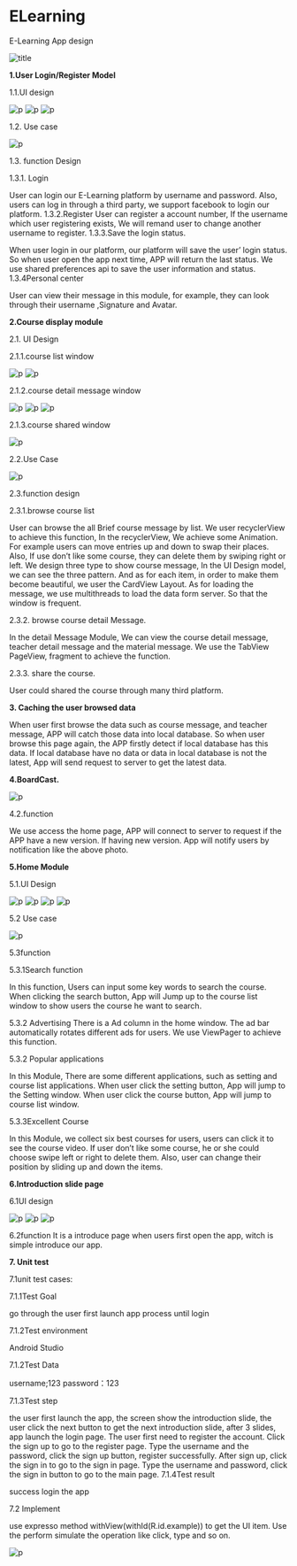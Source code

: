 # ELearning
 

E-Learning App design
 
 
![title](https://github.com/dbylx/ELearning/blob/master/screenshots/20.JPG)


**1.User Login/Register Model**

1.1.UI design

![p](https://github.com/dbylx/ELearning/blob/master/screenshots/1.png)
![p](https://github.com/dbylx/ELearning/blob/master/screenshots/2.png)
![p](https://github.com/dbylx/ELearning/blob/master/screenshots/3.png)

1.2. Use case

![p](https://github.com/dbylx/ELearning/blob/master/screenshots/21.png)

1.3. function Design

1.3.1. Login

User can login our E-Learning platform by username and password. Also, users can log in through a third party, we support facebook to login our platform.
1.3.2.Register
User can register a account number, If the username which user registering exists, We will remand user to change another username to register.
1.3.3.Save the login status.

When user login in our platform, our platform will save the user’ login status. So when user open the app next time, APP will return the last status.
We use shared preferences api to save the user information and status.
1.3.4Personal center

User can view their message in this module, for example, they can look through their username ,Signature and Avatar.

**2.Course display module**

2.1. UI Design

2.1.1.course list window

![p](https://github.com/dbylx/ELearning/blob/master/screenshots/4.png)
![p](https://github.com/dbylx/ELearning/blob/master/screenshots/5.png)

2.1.2.course detail message window

![p](https://github.com/dbylx/ELearning/blob/master/screenshots/6.png)
![p](https://github.com/dbylx/ELearning/blob/master/screenshots/7.png)
![p](https://github.com/dbylx/ELearning/blob/master/screenshots/8.png)

2.1.3.course shared window

![p](https://github.com/dbylx/ELearning/blob/master/screenshots/9.png)

2.2.Use Case

 ![p](https://github.com/dbylx/ELearning/blob/master/screenshots/22.png)
 
2.3.function design

2.3.1.browse course list

User can browse the all Brief course message by list.
We user recyclerView to achieve this function, In the recyclerView, We achieve some Animation. For example users can move entries up and down to swap their places. Also, If use don’t like some course, they can delete them by swiping right or left.
We design three type to show course message, In the UI Design model, we can see the three pattern. And as for each item, in order to make them become beautiful, we user the CardView Layout.
As for loading the message, we use multithreads to load the data form server. So that the window is frequent.

2.3.2. browse course detail Message.

In the detail Message Module, We can view the course detail message, teacher detail message and the material message.
We use the TabView PageView, fragment to achieve the function.

2.3.3. share the course.

User could shared the course through many third platform.

**3. Caching the user browsed data**

When user first browse the data such as course message, and teacher message, APP will catch those data into local database. So when user browse this page again, the APP firstly detect if local database has this data. If local database have no data or data in local database is not the latest, App will send request to server to get the latest data.

**4.BoardCast.**

![p](https://github.com/dbylx/ELearning/blob/master/screenshots/10.png)

4.2.function

We use access the home page, APP will connect to server to request if the APP have a new version. If having new version. App will notify users by notification like the above photo.

**5.Home Module**


5.1.UI Design


![p](https://github.com/dbylx/ELearning/blob/master/screenshots/11.png)
![p](https://github.com/dbylx/ELearning/blob/master/screenshots/12.png)
![p](https://github.com/dbylx/ELearning/blob/master/screenshots/13.png)
![p](https://github.com/dbylx/ELearning/blob/master/screenshots/14.png)


5.2 Use case
 
![p](https://github.com/dbylx/ELearning/blob/master/screenshots/23.png)
 
5.3function

5.3.1Search function

In this function, Users can input some key words to search the course. When clicking the search button, App will Jump up to the course list window to show users the course he want to search.

5.3.2 Advertising
There is a Ad column in the home window. The ad bar automatically rotates different ads for users.
We use ViewPager to achieve this function.

5.3.2 Popular applications

In this Module, There are some different applications, such as setting and course list applications. When user click the setting button, App will jump to the Setting window. When user click the course button, App will jump to course list window.

5.3.3Excellent Course

In this Module, we collect six best courses for users, users can click it to see the course video. If user don’t like some course, he or she could choose swipe left or right to delete them. Also, user can change their position by sliding up and down the items.

**6.Introduction slide page**

6.1UI design

![p](https://github.com/dbylx/ELearning/blob/master/screenshots/15.png)
![p](https://github.com/dbylx/ELearning/blob/master/screenshots/16.png)
![p](https://github.com/dbylx/ELearning/blob/master/screenshots/17.png)

6.2function
It is a introduce page when users first open the app, witch is simple introduce our app.

**7. Unit test**

7.1unit test cases: 

7.1.1Test Goal

go through the user first launch app process until login

7.1.2Test environment

Android Studio

7.1.2Test Data

username;123 password：123

7.1.3Test step

the user first launch the app, the screen show the introduction slide, the user click the next button to get the next introduction slide, after 3 slides, app launch the login page. The user first need to register the account. Click the sign up to go to the register page. Type the username and the password, click the sign up button, register successfully. After sign up, click the sign in to go to the sign in page. Type the username and password, click the sign in button to go to the main page.
7.1.4Test result

success login the app

7.2 Implement

use expresso method withView(withId(R.id.example)) to get the UI item. Use the perform simulate the operation like click, type and so on.

![p](https://github.com/dbylx/ELearning/blob/master/screenshots/18.png)
